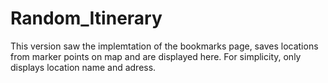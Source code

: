 # Random_Itinerary
This version saw the implemtation of the bookmarks page, saves locations from marker points on map and are displayed here. For simplicity, only displays location name and adress.
